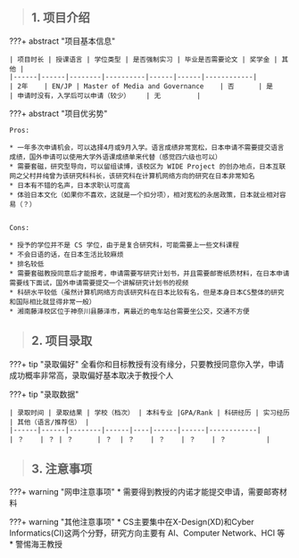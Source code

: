 > ## **1. 项目介绍**

???+ abstract "项目基本信息" 

    | 项目时长 | 授课语言 | 学位类型 | 是否强制实习 | 毕业是否需要论文 | 奖学金 | 其他 |
    |------|------|--------|----------|------|------|------------|
    | 2年    | EN/JP | Master of Media and Governance    | 否      | 是    | 申请时没有，入学后可以申请（较少）    | 无         |

???+ abstract "项目优劣势" 

    Pros:
    
    * 一年多次申请机会，可以选择4月或9月入学。语言成绩非常宽松，日本申请不需要提交语言成绩，国外申请可以使用大学外语课成绩单来代替（感觉四六级也可以）
    * 需要套磁，研究型导向，可以留组读博，该校区为 WIDE Project 的创办地点，日本互联网之父村井纯曾为该研究科科长，该研究科在计算机网络方向的研究在日本非常知名
    * 日本有不错的名声，日本求职认可度高
    * 体验日本文化（如果你不喜欢，这就是一个扣分项），相对宽松的永居政策，日本就业相对容易（？）
    
    
    Cons:
    
    * 授予的学位并不是 CS 学位，由于是复合研究科，可能需要上一些文科课程
    * 不会日语的话，在日本生活比较麻烦
    * 排名较低
    * 需要套磁教授同意后才能报考，申请需要写研究计划书，并且需要邮寄纸质材料，在日本申请需要线下面试，国外申请需要提交一个讲解研究计划书的视频
    * 科研水平较低（虽然计算机网络方向该研究科在日本比较有名，但是本身日本CS整体的研究和国际相比就显得非常一般）
    * 湘南藤泽校区位于神奈川县藤泽市，离最近的电车站台需要坐公交，交通不方便

> ## **2. 项目录取**

???+ tip "录取偏好"
    全看你和目标教授有没有缘分，只要教授同意你入学，申请成功概率非常高，录取偏好基本取决于教授个人

???+ tip "录取数据"

    | 录取时间 | 录取结果 | 学校（档次） | 本科专业 |GPA/Rank | 科研经历 | 实习经历 | 其他（语言/推荐信） |
    |------|------|--------|------|----|------|------|------------|
    | ？    | ？ | ？      | ？  | ？    | ？    | ？    | ？          |


> ## **3. 注意事项**

???+ warning "网申注意事项"
    * 需要得到教授的内诺才能提交申请，需要邮寄材料

???+ warning "其他注意事项"
    * CS主要集中在X-Design(XD)和Cyber Informatics(CI)这两个分野，研究方向主要有 AI、Computer Network、HCI 等
    * 警惕海王教授

